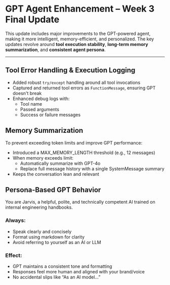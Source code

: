 # GPT Agent Enhancement – Week 3 Final Update

This update includes major improvements to the GPT-powered agent, making it more intelligent, memory-efficient, and personalized. The key updates revolve around **tool execution stability**, **long-term memory summarization**, and **consistent agent persona**.

---

## Tool Error Handling & Execution Logging

- Added robust `try/except` handling around all tool invocations
- Captured and returned tool errors as `FunctionMessage`, ensuring GPT doesn't break
- Enhanced debug logs with:
  - Tool name
  - Passed arguments
  - Success or failure messages

## Memory Summarization

To prevent exceeding token limits and improve GPT performance:
- Introduced a MAX_MEMORY_LENGTH threshold (e.g., 12 messages)
- When memory exceeds limit:
  - Automatically summarize with GPT-4o
  - Replace full message history with a single SystemMessage summary
- Keeps the conversation lean and relevant

## Persona-Based GPT Behavior

You are Jarvis, a helpful, polite, and technically competent AI trained on internal engineering handbooks.

### Always:
- Speak clearly and concisely
- Format using markdown for clarity
- Avoid referring to yourself as an AI or LLM

### Effect:
- GPT maintains a consistent tone and formatting
- Responses feel more human and aligned with your brand/voice
- No accidental slips like “As an AI model…”





